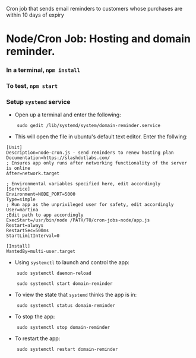 Cron job that sends email reminders to customers whose purchases are within 10 days of expiry

# Node/Cron Job: Hosting and domain reminder.

### In a terminal, ```npm install```

### To test, ```npm start```

### Setup ```systemd``` service
 - Open up a terminal and enter the following:
```
	sudo gedit /lib/systemd/system/domain-reminder.service
```

 - This will open the file in ubuntu's default text editor. Enter the follwing:
```
[Unit]
Description=node-cron.js - send reminders to renew hosting plan
Documentation=https://slashdotlabs.com/
; Ensures app only runs after networking functionality of the server is online
After=network.target

; Environmental variables specified here, edit accordingly
[Service]
Environment=NODE_PORT=5000
Type=simple
; Run app as the unprivileged user for safety, edit accordingly
User=martina
;Edit path to app accordingly
ExecStart=/usr/bin/node /PATH/TO/cron-jobs-node/app.js
Restart=always
RestartSec=500ms
StartLimitInterval=0

[Install]
WantedBy=multi-user.target
```

 - Using ```systemctl``` to launch and control the app:
```
	sudo systemctl daemon-reload
	
	sudo systemctl start domain-reminder
```

 - To view the state that ```systemd``` thinks the app is in:
```
	sudo systemctl status domain-reminder
```

 - To stop the app:
```
	sudo systemctl stop domain-reminder
```

 - To restart the app:
```
	sudo systemctl restart domain-reminder
```
